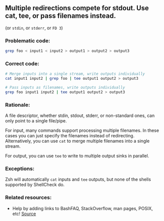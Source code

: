 ## Multiple redirections compete for stdout. Use cat, tee, or pass filenames instead.

(or `stdin`, or `stderr`, or `FD 3`)

### Problematic code:

```sh
grep foo < input1 < input2 > output1 > output2 > output3
```

### Correct code:

```sh
# Merge inputs into a single stream, write outputs individually
cat input1 input2 | grep foo | tee output1 output2 > output3

# Pass inputs as filenames, write outputs individually
grep foo input1 input2 | tee output1 output2 > output3
```
### Rationale:

A file descriptor, whether stdin, stdout, stderr, or non-standard ones, can only point to a single file/pipe.

For input, many commands support processing multiple filenames. In these cases you can just specify the filenames instead of redirecting. Alternatively, you can use `cat` to merge multiple filenames into a single stream.

For output, you can use `tee` to write to multiple output sinks in parallel. 

### Exceptions:

Zsh will automatically `cat` inputs and `tee` outputs, but none of the shells supported by ShellCheck do.

### Related resources:

* Help by adding links to BashFAQ, StackOverflow, man pages, POSIX, etc!
[Source](https://github.com/koalaman/shellcheck/wiki/SC2261)

